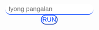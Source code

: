 <html>
<body>
<center>
<input type="text" placeholder="&nbsp;Iyong pangalan" id="name">
<br>
<input type="button" value="RUN" onClick="testing();">
</center>
<style type="text/css">
center {
  margin-top: 300px;
}
input[type="button"] {
  color: rgb(0,64,255);
  background-color: white;
  border-color: rgb(0,64,255);
  font-size: 20px;
  border-radius: 20px;
  padding: 2px;
}
input[type="text"] {
  background-color: white;
  border-top: none;
  border-left: none;
  border-right: none;
  border-color: rgb(0,64,255);
  font-size: 20px;
  border-radius: 20px;
  padding: 5px;
}
</style>
<script type="text/javascript">
function testing() {
  var nam = document.getElementById("name").value;
  if (nam.length >= 1) {
    var num = Math.floor(Math.random() * 100) + 1;
    alert(nam + " Is " + num + "% Handsome\n" + checks(num));
  } else {
    alert("Bawal ang blangko be!");
  }
}
function checks(num) {
  if (num >= 40 && num <= 60) {
    return "Satingin ko ikaw ay normal.";
  }
  else if (num <= 40 && num >= 0) {
    return "Pasensya be ikaw ay panget!";
  }
  else if (num >= 60 && num <= 100) {
    return "Napaka CUTE mo!";
  }
  else {
    return "HMMMM...";
  }
}
</script>
</body>
</html>
